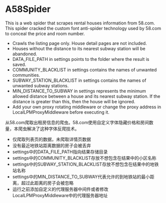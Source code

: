 # A58Spider
This is a web spider that scrapes rental houses information from 58.com. This spider cracked the custom font anti-spider technology used by 58.com to conceal the price and room number.

- Crawls the listing page only. House detail pages are not included.
- Houses without the distance to its nearest subway station will be abandoned.
- DATA_FILE_PATH in settings points to the folder where the result is saved.
- COMMUNITY_BLACKLIST in settings contains the names of unwanted communities.
- SUBWAY_STATION_BLACKLIST in settings contains the names of unwanted subway stations.
- MIN_DISTANCE_TO_SUBWAY in settings represents the minimum allowed distance between a house and its nearest subway station. If the distance is greater than this, then the house will be ignored.
- Add your own proxy rotating middleware or change the proxy address in LocalLPMProxyMiddleware before executing it.



从58.com爬取出租房信息的爬虫。58.com使用自定义字体隐藏价格和房间数量，本爬虫解决了这种字体反爬技术。

- 仅爬取列表页的数据，未爬取详情页数据
- 没有最近地铁站距离数据的房子会被丢弃
- settings中的DATA_FILE_PATH指向结果存储目录
- settings中的COMMUNITY_BLACKLIST存放不想包含在结果中的小区名称
- settings中的SUBWAY_STATION_BLACKLIST存放不想包含在结果中的地铁站名称
- settings中的MIN_DISTANCE_TO_SUBWAY代表允许的到地铁站的最小距离，超过此距离的房子会被忽略
- 运行之前添加自定义的代理服务器中间件或者修改LocalLPMProxyMiddleware中的代理服务器地址
